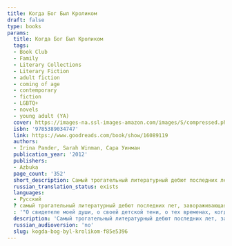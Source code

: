 ```yaml
---
title: Когда Бог Был Кроликом
draft: false
type: books
params:
  title: Когда Бог Был Кроликом
  tags:
  - Book Club
  - Family
  - Literary Collections
  - Literary Fiction
  - adult fiction
  - coming of age
  - contemporary
  - fiction
  - LGBTQ+
  - novels
  - young adult (YA)
  cover: https://images-na.ssl-images-amazon.com/images/S/compressed.photo.goodreads.com/books/1350327463i/16089119.jpg
  isbn: '9785389034747'
  link: https://www.goodreads.com/book/show/16089119
  authors:
  - Irina Pander, Sarah Winman, Сара Уинман
  publication_year: '2012'
  publishers:
  - Azbuka
  page_count: '352'
  short_description: Cамый трогательный литературный дебют последних лет, завораживающая, полная хрупкой красоты история о детстве и взрослении, о любви и дружбе во всех мыслимых формах, о тихом героизме перед лицом...
  russian_translation_status: exists
  languages:
  - Русский
  ? cамый трогательный литературный дебют последних лет, завораживающая, полная хрупкой красоты история о детстве и взрослении, о любви и дружбе во всех мыслимых формах, о тихом героизме перед лицом трагедии. не зря сару уинман уже прозвали "английским джоном ирвингом", а этот ее роман сравнивали с "отелем нью-гэмпшир". роман о девочке элли и ее брате джо, об их родителях и ее подруге дженни пенни, о постояльцах, приезжающих в отель, затерянный в живописной глуши уэльса, и становящихся членами семьи, о пределах необходимой самообороны и о кролике по кличке бог. действие этой уникальной семейной хроники охватывает несколько десятилетий, и под занавес элли вспоминает о том, что ушло
  : '"О свидетеле моей души, о своей детской тени, о тех временах, когда мечты были маленькими и исполнимыми. Когда конфеты стоили пенни, а бог был кроликом".'
  description: 'Cамый трогательный литературный дебют последних лет, завораживающая, полная хрупкой красоты история о детстве и взрослении, о любви и дружбе во всех мыслимых формах, о тихом героизме перед лицом трагедии. Не зря Сару Уинман уже прозвали "английским Джоном Ирвингом", а этот ее роман сравнивали с "Отелем Нью-Гэмпшир". Роман о девочке Элли и ее брате Джо, об их родителях и ее подруге Дженни Пенни, о постояльцах, приезжающих в отель, затерянный в живописной глуши Уэльса, и становящихся членами семьи, о пределах необходимой самообороны и о кролике по кличке бог. Действие этой уникальной семейной хроники охватывает несколько десятилетий, и под занавес Элли вспоминает о том, что ушло: "О свидетеле моей души, о своей детской тени, о тех временах, когда мечты были маленькими и исполнимыми. Когда конфеты стоили пенни, а бог был кроликом".'
  russian_audioversion: 'no'
  slug: kogda-bog-byl-krolikom-f85e5396
---
```

